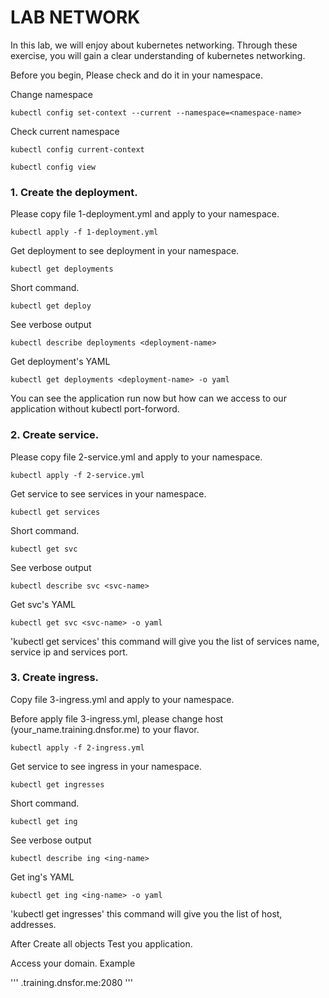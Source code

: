 # LAB NETWORK
In this lab, we will enjoy about kubernetes networking. Through these exercise, you will gain a clear understanding of kubernetes networking.

Before you begin, Please check and do it in your namespace.

Change namespace 

```
kubectl config set-context --current --namespace=<namespace-name>
```
Check current namespace
```
kubectl config current-context

kubectl config view
```

### 1. Create the deployment.
Please copy file 1-deployment.yml and apply to your namespace.
```
kubectl apply -f 1-deployment.yml
```
Get deployment to see deployment in your namespace.
```
kubectl get deployments
```
Short command.
```
kubectl get deploy
```
See verbose output
```
kubectl describe deployments <deployment-name>
```
Get deployment's YAML
```
kubectl get deployments <deployment-name> -o yaml
```
You can see the application run now but how can we access to our application without kubectl port-forword.

### 2. Create service.
Please copy file 2-service.yml and apply to your namespace.
```
kubectl apply -f 2-service.yml
```
Get service to see services in your namespace.
```
kubectl get services
```
Short command.
```
kubectl get svc
```
See verbose output
```
kubectl describe svc <svc-name>
```
Get svc's YAML
```
kubectl get svc <svc-name> -o yaml
```
'kubectl get services' this command will give you the list of services name, service ip and services port.

### 3. Create ingress.
Copy file 3-ingress.yml and apply to your namespace.


Before apply file 3-ingress.yml, please change host (your_name.training.dnsfor.me) to your flavor.
```
kubectl apply -f 2-ingress.yml
```
Get service to see ingress in your namespace.
```
kubectl get ingresses
```
Short command.
```
kubectl get ing
```
See verbose output
```
kubectl describe ing <ing-name>
```
Get ing's YAML
```
kubectl get ing <ing-name> -o yaml
```
'kubectl get ingresses' this command will give you the list of host, addresses.


After Create all objects Test you application.

Access your domain.
Example  

'''
<name>.training.dnsfor.me:2080
'''
